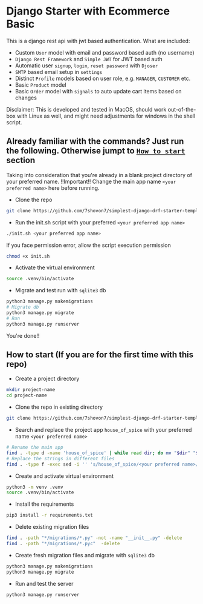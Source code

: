 # Django Starter with Ecommerce Basic

This is a django rest api with jwt based authentication. What are included:

- Custom `User` model with email and password based auth (no username)
- `Django Rest Framework` and `Simple JWT` for JWT based auth
- Automatic user `signup`, `login`, `reset password` with `Djoser`
- `SMTP` based email setup in `settings`
- Distinct `Profile` models based on user role, e.g. `MANAGER`, `CUSTOMER` etc.
- Basic `Product` model
- Basic `Order` model with `signals` to auto update cart items based on changes

Disclaimer: This is developed and tested in MacOS, should work out-of-the-box with Linux as well, and might need adjustments for windows in the shell script.

## Already familiar with the commands? Just run the following. Otherwise jumpt to [`How to start`](#how-to-start-if-you-are-for-the-first-time-with-this-repo) section

Taking into consideration that you're already in a blank project directory of your preferred name.
!!Important!! Change the main app name `<your preferred name>` here before running.

- Clone the repo

```bash
git clone https://github.com/7shovon7/simplest-django-drf-starter-template .
```

- Run the init.sh script with your preferred `<your preferred app name>`

```bash
./init.sh <your preferred app name>
```

If you face permission error, allow the script execution permission

```bash
chmod +x init.sh
```

- Activate the virtual environment

```bash
source .venv/bin/activate
```

- Migrate and test run with `sqlite3` db

```bash
python3 manage.py makemigrations
# Migrate db
python3 manage.py migrate
# Run
python3 manage.py runserver
```

You're done!!

## How to start (If you are for the first time with this repo)

- Create a project directory

```bash
mkdir project-name
cd project-name
```

- Clone the repo in existing directory

```bash
git clone https://github.com/7shovon7/simplest-django-drf-starter-template .
```

- Search and replace the project app `house_of_spice` with your preferred name `<your preferred name>`

```bash
# Rename the main app
find . -type d -name 'house_of_spice' | while read dir; do mv "$dir" "$(dirname "$dir")/<your preferred name>"; done
# Replace the strings in different files
find . -type f -exec sed -i '' 's/house_of_spice/<your preferred name>/g' {} +
```

- Create and activate virtual environment

```bash
python3 -m venv .venv
source .venv/bin/activate
```

- Install the requirements

```bash
pip3 install -r requirements.txt
```

- Delete existing migration files

```bash
find . -path "*/migrations/*.py" -not -name "__init__.py" -delete
find . -path "*/migrations/*.pyc"  -delete
```

- Create fresh migration files and migrate with `sqlite3` db

```bash
python3 manage.py makemigrations
python3 manage.py migrate
```

- Run and test the server

```bash
python3 manage.py runserver
```
